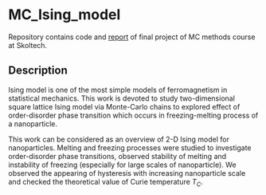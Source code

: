 # MC_Ising_model

Repository contains code and [report](report_ms-ising-model.pdf) of final project of MC methods course at Skoltech.

## Description

Ising model is one of the most simple models of ferromagnetism in statistical mechanics. This work is devoted to study two-dimensional square lattice Ising model via Monte-Carlo chains to explored effect of order-disorder phase transition which occurs in freezing-melting process of a nanoparticle.

This work can be considered as an overview of 2-D Ising model for nanoparticles. Melting and freezing processes were studied to investigate order-disorder phase transitions, observed stability of melting and instability of freezing (especially for large scales of nanoparticle). We observed the appearing of hysteresis with increasing nanoparticle scale and checked the theoretical value of Curie temperature $T_C$.

